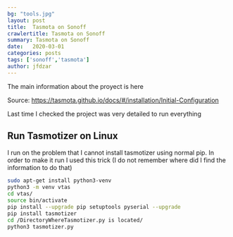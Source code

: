 ```yaml
---
bg: "tools.jpg"
layout: post
title:  Tasmota on Sonoff
crawlertitle: Tasmota on Sonoff
summary: Tasmota on Sonoff
date:   2020-03-01
categories: posts
tags: ['sonoff','tasmota']
author: jfdzar
---
```


The main information about the proyect is here

Source: https://tasmota.github.io/docs/#/installation/Initial-Configuration

Last time I checked the project was very detailed to run everything


## Run Tasmotizer on Linux 
I run on the problem that I cannot install tasmotizer using normal pip. In order to make it run I used this trick (I do not remember where did I find the information to do that)

```bash
sudo apt-get install python3-venv
python3 -m venv vtas
cd vtas/
source bin/activate
pip install --upgrade pip setuptools pyserial --upgrade
pip install tasmotizer
cd /DirectoryWhereTasmotizer.py is located/
python3 tasmotizer.py 
```